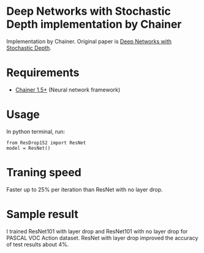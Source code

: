 Deep Networks with Stochastic Depth implementation by Chainer
========

Implementation by Chainer. Original paper is [Deep Networks with Stochastic Depth](http://arxiv.org/abs/1603.09382).

# Requirements

- [Chainer 1.5+](https://github.com/pfnet/chainer) (Neural network framework)


# Usage

In python terminal, run:

```
from ResDrop152 import ResNet
model = ResNet()
```


# Traning speed

Faster up to 25% per iteration than ResNet with no layer drop.

# Sample result

I trained ResNet101 with layer drop and ResNet101 with no layer drop for PASCAL VOC Action dataset.
ResNet with layer drop improved the accuracy of test results about 4%.
